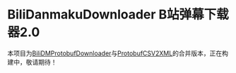 # BiliDanmakuDownloader B站弹幕下载器2.0

本项目为[BiliDMProtobufDownloader](https://github.com/Mikuoso/BiliDMProtobufDownloader)与[ProtobufCSV2XML](https://github.com/Mikuoso/ProtobufCSV2XML)的合并版本，正在构建中，敬请期待！
